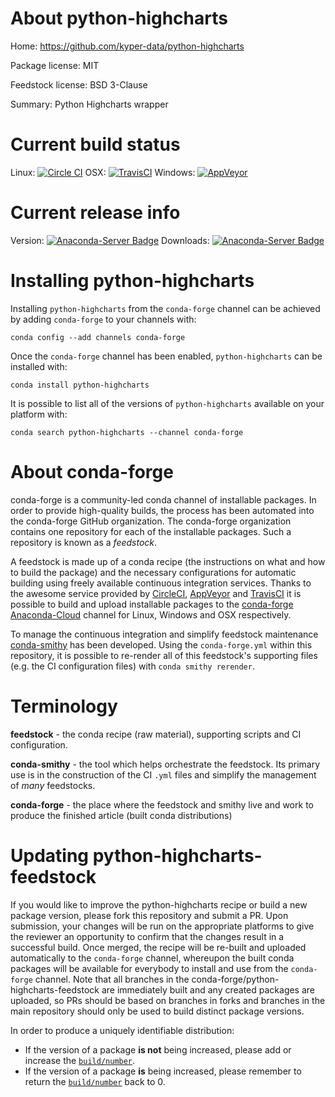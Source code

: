 About python-highcharts
=======================

Home: https://github.com/kyper-data/python-highcharts

Package license: MIT

Feedstock license: BSD 3-Clause

Summary: Python Highcharts wrapper



Current build status
====================

Linux: [![Circle CI](https://circleci.com/gh/conda-forge/python-highcharts-feedstock.svg?style=shield)](https://circleci.com/gh/conda-forge/python-highcharts-feedstock)
OSX: [![TravisCI](https://travis-ci.org/conda-forge/python-highcharts-feedstock.svg?branch=master)](https://travis-ci.org/conda-forge/python-highcharts-feedstock)
Windows: [![AppVeyor](https://ci.appveyor.com/api/projects/status/github/conda-forge/python-highcharts-feedstock?svg=True)](https://ci.appveyor.com/project/conda-forge/python-highcharts-feedstock/branch/master)

Current release info
====================
Version: [![Anaconda-Server Badge](https://anaconda.org/conda-forge/python-highcharts/badges/version.svg)](https://anaconda.org/conda-forge/python-highcharts)
Downloads: [![Anaconda-Server Badge](https://anaconda.org/conda-forge/python-highcharts/badges/downloads.svg)](https://anaconda.org/conda-forge/python-highcharts)

Installing python-highcharts
============================

Installing `python-highcharts` from the `conda-forge` channel can be achieved by adding `conda-forge` to your channels with:

```
conda config --add channels conda-forge
```

Once the `conda-forge` channel has been enabled, `python-highcharts` can be installed with:

```
conda install python-highcharts
```

It is possible to list all of the versions of `python-highcharts` available on your platform with:

```
conda search python-highcharts --channel conda-forge
```


About conda-forge
=================

conda-forge is a community-led conda channel of installable packages.
In order to provide high-quality builds, the process has been automated into the
conda-forge GitHub organization. The conda-forge organization contains one repository
for each of the installable packages. Such a repository is known as a *feedstock*.

A feedstock is made up of a conda recipe (the instructions on what and how to build
the package) and the necessary configurations for automatic building using freely
available continuous integration services. Thanks to the awesome service provided by
[CircleCI](https://circleci.com/), [AppVeyor](http://www.appveyor.com/)
and [TravisCI](https://travis-ci.org/) it is possible to build and upload installable
packages to the [conda-forge](https://anaconda.org/conda-forge)
[Anaconda-Cloud](http://docs.anaconda.org/) channel for Linux, Windows and OSX respectively.

To manage the continuous integration and simplify feedstock maintenance
[conda-smithy](http://github.com/conda-forge/conda-smithy) has been developed.
Using the ``conda-forge.yml`` within this repository, it is possible to re-render all of
this feedstock's supporting files (e.g. the CI configuration files) with ``conda smithy rerender``.


Terminology
===========

**feedstock** - the conda recipe (raw material), supporting scripts and CI configuration.

**conda-smithy** - the tool which helps orchestrate the feedstock.
                   Its primary use is in the construction of the CI ``.yml`` files
                   and simplify the management of *many* feedstocks.

**conda-forge** - the place where the feedstock and smithy live and work to
                  produce the finished article (built conda distributions)


Updating python-highcharts-feedstock
====================================

If you would like to improve the python-highcharts recipe or build a new
package version, please fork this repository and submit a PR. Upon submission,
your changes will be run on the appropriate platforms to give the reviewer an
opportunity to confirm that the changes result in a successful build. Once
merged, the recipe will be re-built and uploaded automatically to the
`conda-forge` channel, whereupon the built conda packages will be available for
everybody to install and use from the `conda-forge` channel.
Note that all branches in the conda-forge/python-highcharts-feedstock are
immediately built and any created packages are uploaded, so PRs should be based
on branches in forks and branches in the main repository should only be used to
build distinct package versions.

In order to produce a uniquely identifiable distribution:
 * If the version of a package **is not** being increased, please add or increase
   the [``build/number``](http://conda.pydata.org/docs/building/meta-yaml.html#build-number-and-string).
 * If the version of a package **is** being increased, please remember to return
   the [``build/number``](http://conda.pydata.org/docs/building/meta-yaml.html#build-number-and-string)
   back to 0.
